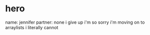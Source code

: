 # hero
name: jennifer
partner: none
i give up i'm so sorry i'm moving on to arraylists i literally cannot
